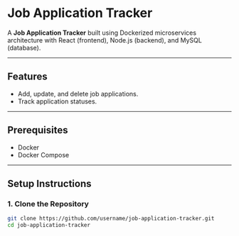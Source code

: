 # Job Application Tracker

A **Job Application Tracker** built using Dockerized microservices architecture with React (frontend), Node.js (backend), and MySQL (database).

---

## Features
- Add, update, and delete job applications.
- Track application statuses.

---

## Prerequisites
- Docker
- Docker Compose

---

## Setup Instructions

### 1. Clone the Repository
```bash
git clone https://github.com/username/job-application-tracker.git
cd job-application-tracker
